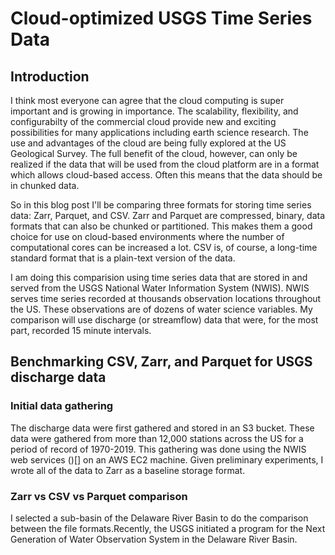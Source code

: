 # Cloud-optimized USGS Time Series Data

## Introduction
I think most everyone can agree that the cloud computing is super important and is growing in importance. The scalability, flexibility, and configurabilty of the commercial cloud provide new and exciting possibilities for many applications including earth science research. The use and advantages of the cloud are being fully explored at the US Geological Survey. The full benefit of the cloud, however, can only be realized if the data that will be used from the cloud platform are in a format which allows cloud-based access. Often this means that the data should be in chunked data.

So in this blog post I'll be comparing three formats for storing time series data: Zarr, Parquet, and CSV. Zarr and Parquet are compressed, binary, data formats that can also be chunked or partitioned. This makes them a good choice for use on cloud-based environments where the number of computational cores can be increased a lot. CSV is, of course, a long-time standard format that is a plain-text version of the data.

I am doing this comparision using time series data that are stored in and served from the USGS National Water Information System (NWIS). NWIS serves time series recorded at thousands observation locations throughout the US. These observations are of dozens of water science variables. My comparison will use discharge (or streamflow) data that were, for the most part, recorded 15 minute intervals.

## Benchmarking CSV, Zarr, and Parquet for USGS discharge data
### Initial data gathering
The discharge data were first gathered and stored in an S3 bucket. These data were gathered from more than 12,000 stations across the US for a period of record of 1970-2019. This gathering was done using the NWIS web services ()[] on an AWS EC2 machine. Given preliminary experiments, I wrote all of the data to Zarr as a baseline storage format.

### Zarr vs CSV vs Parquet comparison  
I selected a sub-basin of the Delaware River Basin to do the comparison between the file formats.Recently, the USGS initiated a program for the Next Generation of Water Observation System in the Delaware River Basin. 
